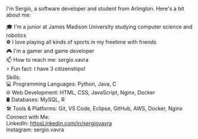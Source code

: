 I'm Sergio, a software developer and student from Arlington. Here's a bit about me:<br>

🎓 I'm a junior at James Madison University studying computer science and robotics<br>
⚽ I love playing all kinds of sports in my freetime with friends<br>
🎮 I'm a gamer and game developer<br>
📫 How to reach me: sergio.vavra<br>
⚡ Fun fact: I have 3 citizenships!<br>
Skills:<br>
💻 Programming Languages: Python, Java, C<br>
🌐 Web Development: HTML, CSS, JavaScript, Nginx, Docker<br>
🛢️ Databases: MySQL, R<br>
🛠️ Tools & Platforms: Git, VS Code, Eclipse, GitHub, AWS, Docker, Nginx<br>
Connect with Me:<br>
LinkedIn: [httpsLinkedin.com/in/sergiovavra](https://www.linkedin.com/in/sergiovavra/)<br>
Instagram: sergio.vavra<br>
